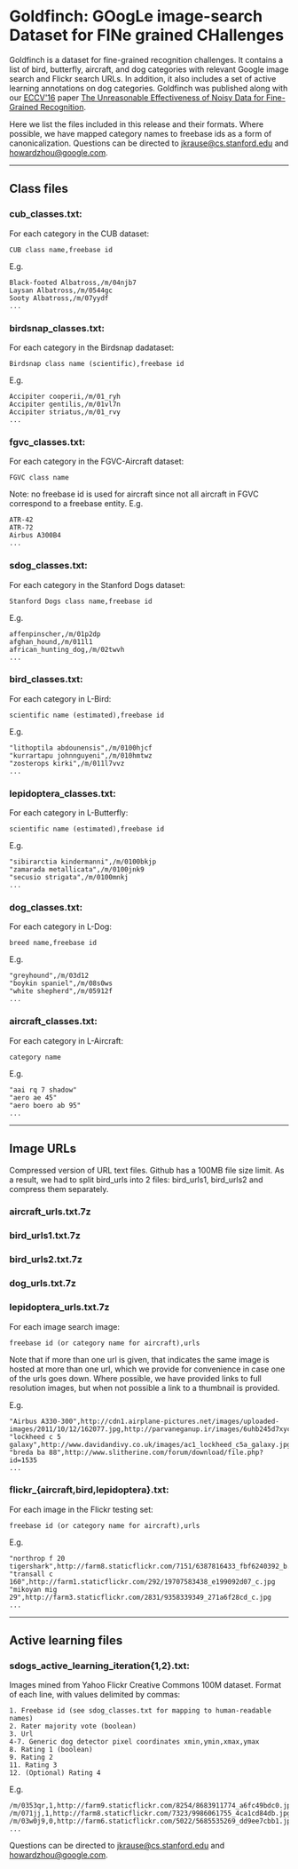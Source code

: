 # Goldfinch: GOogLe image-search Dataset for FINe grained CHallenges

Goldfinch is a dataset for fine-grained recognition challenges. It contains a list of bird, butterfly, aircraft, and dog categories with relevant Google image search and Flickr search URLs. In addition, it also includes a set of active learning annotations on dog categories. Goldfinch was published along with our [ECCV'16](http://www.eccv2016.org/) paper [The Unreasonable Effectiveness of Noisy Data for Fine-Grained Recognition](https://arxiv.org/abs/1511.06789).

Here we list the files included in this release and their formats. Where possible, we have mapped category names to freebase ids as a form of canonicalization. Questions can be directed to jkrause@cs.stanford.edu and howardzhou@google.com.

----
## Class files

### cub_classes.txt:
For each category in the CUB dataset:
```
CUB class name,freebase id
```
E.g.
```
Black-footed Albatross,/m/04njb7
Laysan Albatross,/m/0544gc
Sooty Albatross,/m/07yydf
...
```

### birdsnap_classes.txt:
For each category in the Birdsnap dadataset:
```
Birdsnap class name (scientific),freebase id
```
E.g.
```
Accipiter cooperii,/m/01_ryh
Accipiter gentilis,/m/01vl7n
Accipiter striatus,/m/01_rvy
...
```

### fgvc_classes.txt:
For each category in the FGVC-Aircraft dataset:
```
FGVC class name
```
Note: no freebase id is used for aircraft since not all aircraft in FGVC
correspond to a freebase entity.
E.g.
```
ATR-42
ATR-72
Airbus A300B4
...
```

### sdog_classes.txt:
For each category in the Stanford Dogs dataset:
```
Stanford Dogs class name,freebase id
```
E.g.
```
affenpinscher,/m/01p2dp
afghan_hound,/m/011l1
african_hunting_dog,/m/02twvh
...
```

### bird_classes.txt:
For each category in L-Bird:
```
scientific name (estimated),freebase id
```
E.g.
```
"lithoptila abdounensis",/m/0100hjcf
"kurrartapu johnnguyeni",/m/010hmtwz
"zosterops kirki",/m/011l7vvz
...
```

### lepidoptera_classes.txt:
For each category in L-Butterfly:
```
scientific name (estimated),freebase id
```
E.g.
```
"sibirarctia kindermanni",/m/0100bkjp
"zamarada metallicata",/m/0100jnk9
"secusio strigata",/m/0100mnkj
...
```

### dog_classes.txt:
For each category in L-Dog:
```
breed name,freebase id
```
E.g.
```
"greyhound",/m/03d12
"boykin spaniel",/m/08s0ws
"white shepherd",/m/05912f
...
```

### aircraft_classes.txt:
For each category in L-Aircraft:
```
category name
```
E.g.
```
"aai rq 7 shadow"
"aero ae 45"
"aero boero ab 95"
...
```

----
## Image URLs

Compressed version of URL text files. Github has a 100MB file size limit. As a
result, we had to split bird_urls into 2 files: bird_urls1, bird_urls2 and
compress them separately.
### aircraft_urls.txt.7z
### bird_urls1.txt.7z
### bird_urls2.txt.7z
### dog_urls.txt.7z
### lepidoptera_urls.txt.7z

For each image search image:
```
freebase id (or category name for aircraft),urls
```
Note that if more than one url is given, that indicates the same image is hosted
at more than one url, which we provide for convenience in case one of the urls
goes down. Where possible, we have provided links to full resolution images, but
when not possible a link to a thumbnail is provided.

E.g.
```
"Airbus A330-300",http://cdn1.airplane-pictures.net/images/uploaded-images/2011/10/12/162077.jpg,http://parvaneganup.ir/images/6uhb245d7xyce2osaol3.jpg
"lockheed c 5 galaxy",http://www.davidandivy.co.uk/images/ac1_lockheed_c5a_galaxy.jpg
"breda ba 88",http://www.slitherine.com/forum/download/file.php?id=1535
...
```

### flickr_{aircraft,bird,lepidoptera}.txt:
For each image in the Flickr testing set:
```
freebase id (or category name for aircraft),urls
```
E.g.
```
"northrop f 20 tigershark",http://farm8.staticflickr.com/7151/6387816433_fbf6240392_b.jpg
"transall c 160",http://farm1.staticflickr.com/292/19707583438_e199092d07_c.jpg
"mikoyan mig 29",http://farm3.staticflickr.com/2831/9358339349_271a6f28cd_c.jpg
...
```

----
## Active learning files

### sdogs_active_learning_iteration{1,2}.txt: 
Images mined from Yahoo Flickr Creative Commons 100M dataset.  Format of each
line, with values delimited by commas:
```
1. Freebase id (see sdog_classes.txt for mapping to human-readable names)
2. Rater majority vote (boolean)
3. Url
4-7. Generic dog detector pixel coordinates xmin,ymin,xmax,ymax
8. Rating 1 (boolean)
9. Rating 2
11. Rating 3
12. (Optional) Rating 4
```
E.g.
```
/m/0353qr,1,http://farm9.staticflickr.com/8254/8683911774_a6fc49bdc0.jpg,85,61,196,288,0,1,1,0
/m/071jj,1,http://farm8.staticflickr.com/7323/9986061755_4ca1cd84db.jpg,160,122,236,203,1,1,1,
/m/03w0j9,0,http://farm6.staticflickr.com/5022/5685535269_dd9ee7cbb1.jpg,69,23,473,351,0,1,0,
...
```

Questions can be directed to jkrause@cs.stanford.edu and howardzhou@google.com.
